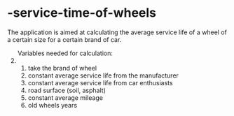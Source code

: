 

# -service-time-of-wheels

The application is aimed at calculating the average service life of a wheel of a certain size for a certain brand of car.

<ol>
  <li style="list-style-type: none;" >Variables needed for calculation:</li>
  <li>
    <ol>
<li>take the brand of wheel</li>
<li>constant average service life from the manufacturer</li>
<li>constant average service life from car enthusiasts</li>
<li>road surface (soil, asphalt)</li>
<li>constant average mileage</li>
<li>old wheels years</li>
    </ol>
  </li>
</ol>
